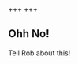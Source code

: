 +++
+++
## Ohh No!

Tell Rob about this!
<div id="bbq-response-container">

</div>

<script type="text/javascript" src="js/bbq-response.js"></script>